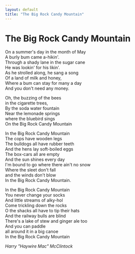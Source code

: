 ```yaml
---
layout: default
title: "The Big Rock Candy Mountain"
---
```


# The Big Rock Candy Mountain

On a summer's day in the month of May  
A burly bum came a-hikin'.  
Through a shady lane in the sugar cane  
He was lookin' for his likin'.  
As he strolled along, he sang a song  
Of a land of milk and honey,  
Where a bum can stay for many a day  
And you don't need any money.  

Oh, the buzzing of the bees  
in the cigarette trees,  
By the soda water fountain  
Near the lemonade springs  
where the bluebird sings  
On the Big Rock Candy Mountain  

In the Big Rock Candy Mountain  
The cops have wooden legs  
The bulldogs all have rubber teeth  
And the hens lay soft-boiled eggs  
The box-cars all are empty  
And the sun shines every day  
I'm bound to go where there ain't no snow  
Where the sleet don't fall  
and the winds don't blow  
In the Big Rock Candy Mountain.  

In the Big Rock Candy Mountain  
You never change your socks  
And little streams of alky-hol  
Come trickling down the rocks  
O the shacks all have to tip their hats  
And the railway bulls are blind  
There's a lake of stew and ginger ale too  
And you can paddle  
all around it in a big canoe  
In the Big Rock Candy Mountain  

*Harry "Haywire Mac" McClintock*

